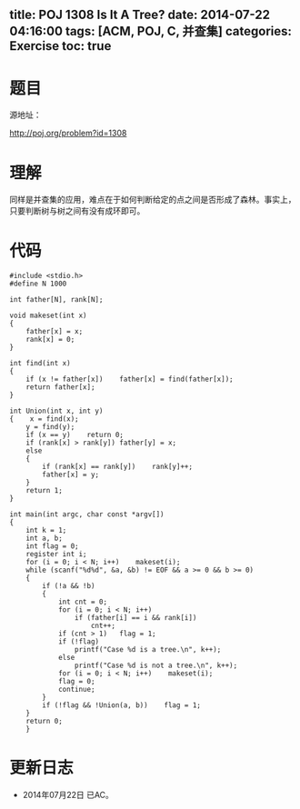 ﻿title: POJ 1308 Is It A Tree?
date: 2014-07-22 04:16:00
tags: [ACM, POJ, C, 并查集]
categories: Exercise
toc: true
---
# 题目
源地址：

http://poj.org/problem?id=1308

# 理解
同样是并查集的应用，难点在于如何判断给定的点之间是否形成了森林。事实上，只要判断树与树之间有没有成环即可。

<!-- more -->

# 代码
```
#include <stdio.h>
#define N 1000

int father[N], rank[N];

void makeset(int x)
{
    father[x] = x;
    rank[x] = 0;
}

int find(int x)
{
    if (x != father[x])    father[x] = find(father[x]);
    return father[x];
}

int Union(int x, int y)
{    x = find(x);
    y = find(y);
    if (x == y)    return 0;
    if (rank[x] > rank[y]) father[y] = x;
    else
    {
        if (rank[x] == rank[y])    rank[y]++;
        father[x] = y;
    }
    return 1;
}

int main(int argc, char const *argv[])
{
    int k = 1;
    int a, b;
    int flag = 0;
    register int i;
    for (i = 0; i < N; i++)    makeset(i);
    while (scanf("%d%d", &a, &b) != EOF && a >= 0 && b >= 0)
    {
        if (!a && !b)
        {
            int cnt = 0;
            for (i = 0; i < N; i++)
                if (father[i] == i && rank[i])
                    cnt++;
            if (cnt > 1)   flag = 1;
            if (!flag)
                printf("Case %d is a tree.\n", k++);
            else
                printf("Case %d is not a tree.\n", k++);
            for (i = 0; i < N; i++)    makeset(i);
            flag = 0;
            continue;
        }
        if (!flag && !Union(a, b))    flag = 1;
    }
    return 0;
    }
```

# 更新日志
- 2014年07月22日 已AC。